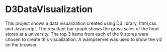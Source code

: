 # D3DataVisualization
This project shows a data visualization created using D3 library, html,css and Javascript. The resultant bar graph shows the gross sales of the food stores at a university. The top 3 items from each of the 9 stores were chosen to create this visualization. A wampserver was used to show the viz on the browser.
